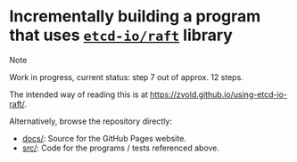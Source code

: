# Incrementally building a program that uses [`etcd-io/raft`](https://github.com/etcd-io/raft) library

> [!NOTE]
> Work in progress, current status: step 7 out of approx. 12 steps.

The intended way of reading this is at https://zvold.github.io/using-etcd-io-raft/.

Alternatively, browse the repository directly:
- [docs/](docs/): Source for the GitHub Pages website.
- [src/](src/): Code for the programs / tests referenced above. 
